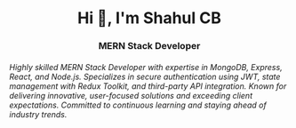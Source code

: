 <h1 align="center">Hi 👋, I'm Shahul CB</h1>
<h3 align="center">MERN Stack Developer</h3>
<h6>Highly skilled MERN Stack Developer with expertise in MongoDB, Express, React, and Node.js. Specializes in secure
authentication using JWT, state management with Redux Toolkit, and third-party API integration. Known for delivering
innovative, user-focused solutions and exceeding client expectations. Committed to continuous learning and staying ahead
of industry trends.</h6>
